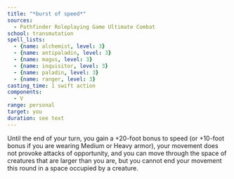 ```yaml
---
title: "*burst of speed*"
sources:
  - Pathfinder Roleplaying Game Ultimate Combat
school: transmutation
spell_lists:
  - {name: alchemist, level: 3}
  - {name: antipaladin, level: 3}
  - {name: magus, level: 3}
  - {name: inquisitor, level: 3}
  - {name: paladin, level: 3}
  - {name: ranger, level: 3}
casting_time: 1 swift action
components:
  - V
range: personal
target: you
duration: see text
---
```


Until the end of your turn, you gain a +20-foot bonus to speed (or +10-foot bonus if you are wearing Medium or Heavy armor), your movement does not provoke attacks of opportunity, and you can move through the space of creatures that are larger than you are, but you cannot end your movement this round in a space occupied by a creature.

